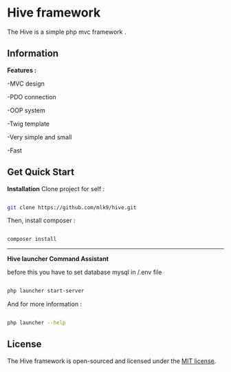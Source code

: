 # Hive framework
The Hive is a simple php mvc framework .
  
## Information

**Features :**

-MVC design

-PDO connection

-OOP system

-Twig template

-Very simple and small

-Fast

## Get Quick Start

**Installation**
Clone project for self :
```sh

git clone https://github.com/mlk9/hive.git

```
Then, install composer :

```sh

composer install

```
  ------------

**Hive launcher Command Assistant**

before this you have to set database mysql in /.env file

```sh

php launcher start-server

```
And for more information  :
```sh

php launcher --help

```

## License

The Hive framework is open-sourced and licensed under the [MIT license](https://opensource.org/licenses/MIT).
